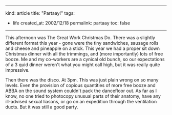 -----
kind: article
title: "Partaay!"
tags:
- life
created_at: 2002/12/18
permalink: partaay
toc: false
-----

<p>This afternoon was The Great Work Christmas Do. There was a slightly different format this year - gone were the tiny sandwiches, sausage rolls and cheese and pineapple on a stick. This year we had a proper sit down Christmas dinner with all the trimmings, and (more importantly) lots of free booze. Me and my co-workers are a cynical old bunch, so our expectations of a 3 quid dinner weren't what you might call high, but it was really quite impressive.</p>

<p>Then there was the disco. At 3pm. This was just plain wrong on so many levels. Even the provision of copious quantities of more free booze and ABBA on the sound system couldn't pack the dancefloor out. As far as I know, no one tried to photocopy unusual parts of their anatomy, have any ill-advised sexual liasons, or go on an expedition through the ventilation ducts. But it was still a good party.</p>


